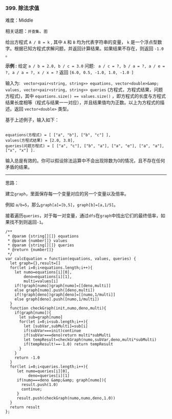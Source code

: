### 399. 除法求值

难度：Middle

相关话题：`并查集`、`图`

给出方程式 `A / B = k` , 其中 `A`  和 `B`  均为代表字符串的变量， `k`  是一个浮点型数字。根据已知方程式求解问题，并返回计算结果。如果结果不存在，则返回 `-1.0` 。



**示例 :** 
给定 `a / b = 2.0, b / c = 3.0` 
问题:  ` a / c = ?, b / a = ?, a / e = ?, a / a = ?, x / x = ?` 
返回 `[6.0, 0.5, -1.0, 1.0, -1.0 ]` 



输入为:  ` vector<pair<string, string>> equations, vector<double>&amp; values, vector<pair<string, string>> queries` (方程式，方程式结果，问题方程式)，其中 `equations.size() == values.size()` ，即方程式的长度与方程式结果长度相等（程式与结果一一对应），并且结果值均为正数。以上为方程式的描述。返回 `vector<double>` 类型。



基于上述例子，输入如下：





```

equations(方程式) = [ ["a", "b"], ["b", "c"] ],
values(方程式结果) = [2.0, 3.0],
queries(问题方程式) = [ ["a", "c"], ["b", "a"], ["a", "e"], ["a", "a"], ["x", "x"] ]. 

```


输入总是有效的。你可以假设除法运算中不会出现除数为0的情况，且不存在任何矛盾的结果。




-----

思路：

建立`graph`，里面保存每一个变量对应的另一个变量以及倍率。

例如 `a/b=5`，那么`graph[a]=[b,5]`，`graph[b]=[a,1/5]`。

接着遍历`queries`，对于每一对变量，通过`dfs`在`graph`中找出它们的最终倍率，如果找不到则返回`-1`。



```
/**
 * @param {string[][]} equations
 * @param {number[]} values
 * @param {string[][]} queries
 * @return {number[]}
 */
var calcEquation = function(equations, values, queries) {
  let graph={},result=[]
  for(let i=0;i<equations.length;i++){
    let numo=equations[i][0],
        deno=equations[i][1],
        multi=values[i]
    if(!graph[numo])graph[numo]=[[deno,multi]]
    else graph[numo].push([deno,multi])
    if(!graph[deno])graph[deno]=[[numo,1/multi]]
    else graph[deno].push([numo,1/multi])
  }
  function checkGraph(init,numo,deno,multi){
    if(graph[numo]){
      let sub=graph[numo]
      for(let i=0;i<sub.length;i++){
        let [subVar,subMulti]=sub[i]
        if(subVar===init)continue
        if(subVar===deno)return multi*subMulti
        let tempResult=checkGraph(numo,subVar,deno,multi*subMulti)
        if(tempResult!==-1.0) return tempResult
      }
    }
    return -1.0
  }
  for(let i=0;i<queries.length;i++){
     let numo=queries[i][0],
          deno=queries[i][1]
     if(numo===deno &amp;&amp; graph[numo]){
       result.push(1.0)
       continue;
     }
     result.push(checkGraph(numo,numo,deno,1.0))
  }
  return result
};



```

